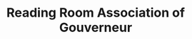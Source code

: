 ---
layout: repo
title: "Reading Room Association of Gouverneur"
id: 20547
permalink: repos/20547/
---